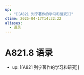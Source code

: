 ```yaml
---
up:
  - "[[A821 列宁著作的学习和研究]]"
ctime: 2025-04-17T14:32:22
aliases:
  - 语录
---
```


# A821.8 语录

- up: [[A821 列宁著作的学习和研究]]
